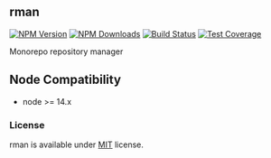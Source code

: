## rman
  
[![NPM Version][npm-image]][npm-url]
[![NPM Downloads][downloads-image]][downloads-url]
[![Build Status][travis-image]][travis-url]
[![Test Coverage][coveralls-image]][coveralls-url]


Monorepo repository manager

## Node Compatibility

- node >= 14.x

### License
rman is available under [MIT](LICENSE) license.

[npm-image]: https://img.shields.io/npm/v/rman.svg
[npm-url]: https://npmjs.org/package/rman
[travis-image]: https://img.shields.io/travis/panates/rman/master.svg
[travis-url]: https://travis-ci.com/panates/rman
[coveralls-image]: https://img.shields.io/coveralls/panates/rman/master.svg
[coveralls-url]: https://coveralls.io/r/panates/rman
[downloads-image]: https://img.shields.io/npm/dm/rman.svg
[downloads-url]: https://npmjs.org/package/rman
[gitter-image]: https://badges.gitter.im/panates/rman.svg
[gitter-url]: https://gitter.im/panates/rman?utm_source=badge&utm_medium=badge&utm_campaign=pr-badge&utm_content=badge
[dependencies-image]: https://david-dm.org/panates/rman/status.svg
[dependencies-url]:https://david-dm.org/panates/rman
[devdependencies-image]: https://david-dm.org/panates/rman/dev-status.svg
[devdependencies-url]:https://david-dm.org/panates/rman?type=dev
[quality-image]: http://npm.packagequality.com/shield/rman.png
[quality-url]: http://packagequality.com/#?package=rman
